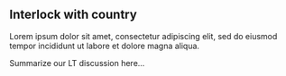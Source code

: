 
## Interlock with country 

Lorem ipsum dolor sit amet, consectetur adipiscing elit, sed do eiusmod tempor incididunt ut labore et dolore magna aliqua.

Summarize our LT discussion here...
